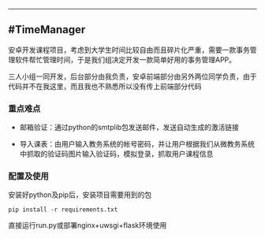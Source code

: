 ---
#TimeManager
-------------

安卓开发课程项目，考虑到大学生时间比较自由而且碎片化严重，需要一款事务管理软件帮忙管理时间，于是我们组决定开发一款简单好用的事务管理APP。

三人小组一同开发，后台部分由我负责，安卓前端部分由另外两位同学负责，由于代码并不在我这里，而且我也不熟悉所以没有传上前端部分代码

### 重点难点
- 邮箱验证：通过python的smtplib包发送邮件，发送自动生成的激活链接

- 导入课表：由用户输入教务系统的帐号密码，并让用户根据我们从微教务系统中抓取的验证码图片输入验证码，模拟登录，抓取用户课程信息

### 配置及使用
安装好python及pip后，安装项目需要用到的包

    pip install -r requirements.txt

直接运行run.py或部署nginx+uwsgi+flask环境使用
